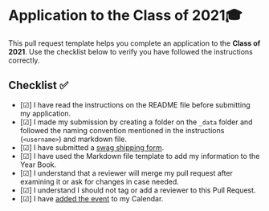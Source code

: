 # Application to the Class of 2021🎓

This pull request template helps you complete an application to the **Class of 2021**. Use the checklist below to verify you have followed the instructions correctly. 

## Checklist ✅

- [☑] I have read the instructions on the README file before submitting my application. 
- [☑] I made my submission by creating a folder on the `_data` folder and followed the naming convention mentioned in the instructions (`<username>`) and markdown file.
- [☑] I have submitted a [swag shipping form](https://airtable.com/shrM5IigBuRFaj33H).
- [☑] I have used the Markdown file template to add my information to the Year Book.
- [☑] I understand that a reviewer will merge my pull request after examining it or ask for changes in case needed.
- [☑] I understand I should not tag or add a reviewer to this Pull Request.
- [☑] I have [added the event](http://www.google.com/calendar/event?action=TEMPLATE&dates=20210605T160000Z%2F20210605T173000Z&text=GitHub%20Graduation%20%F0%9F%8E%93&location=https%3A%2F%2Fwww.twitch.tv%2Fgithubeducation&details=) to my Calendar.

